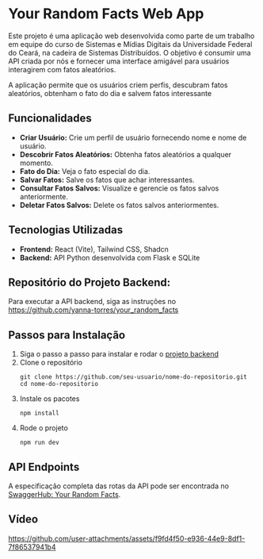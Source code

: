 # Your Random Facts Web App

Este projeto é uma aplicação web desenvolvida como parte de um trabalho em equipe do curso de Sistemas e Mídias Digitais da Universidade Federal do Ceará, na cadeira de Sistemas Distribuídos. O objetivo é consumir uma API criada por nós e fornecer uma interface amigável para usuários interagirem com fatos aleatórios. 

A aplicação permite que os usuários criem perfis, descubram fatos aleatórios, obtenham o fato do dia e salvem fatos interessante

## Funcionalidades
- **Criar Usuário:** Crie um perfil de usuário fornecendo nome e nome de usuário.
- **Descobrir Fatos Aleatórios:** Obtenha fatos aleatórios a qualquer momento.
- **Fato do Dia:** Veja o fato especial do dia.
- **Salvar Fatos:** Salve os fatos que achar interessantes.
- **Consultar Fatos Salvos:** Visualize e gerencie os fatos salvos anteriormente.
- **Deletar Fatos Salvos:** Delete os fatos salvos anteriormentes.

## Tecnologias Utilizadas
- **Frontend:** React (Vite), Tailwind CSS, Shadcn
- **Backend:** API Python desenvolvida com Flask e SQLite

## Repositório do Projeto Backend:
Para executar a API backend, siga as instruções no https://github.com/yanna-torres/your_random_facts

## Passos para Instalação
1. Siga o passo a passo para instalar e rodar o [projeto backend](https://github.com/yanna-torres/your_random_facts)
2. Clone o repositório
   ```
   git clone https://github.com/seu-usuario/nome-do-repositorio.git
   cd nome-do-repositorio
3. Instale os pacotes
   ```
   npm install
4. Rode o projeto
   ```
   npm run dev

## API Endpoints
A especificação completa das rotas da API pode ser encontrada no [SwaggerHub: Your Random Facts](https://app.swaggerhub.com/apis/YannaTorres/your-random-facts/1.0.0-oas3).

## Vídeo
https://github.com/user-attachments/assets/f9fd4f50-e936-44e9-8df1-7f86537941b4


